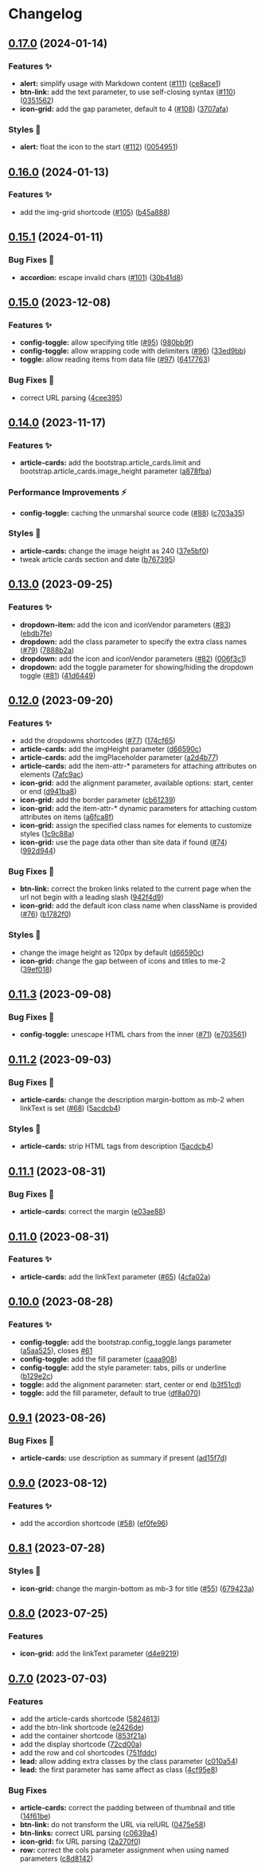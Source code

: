 # Changelog

## [0.17.0](https://github.com/hugomods/bootstrap/compare/v0.16.0...v0.17.0) (2024-01-14)


### Features ✨

* **alert:** simplify usage with Markdown content ([#111](https://github.com/hugomods/bootstrap/issues/111)) ([ce8ace1](https://github.com/hugomods/bootstrap/commit/ce8ace1cc328df59d992c80f3ff34b382e4c289b))
* **btn-link:** add the text parameter, to use self-closing syntax ([#110](https://github.com/hugomods/bootstrap/issues/110)) ([0351562](https://github.com/hugomods/bootstrap/commit/03515624c3130f9133c5435c97ef9a25910562de))
* **icon-grid:** add the gap parameter, default to 4 ([#108](https://github.com/hugomods/bootstrap/issues/108)) ([3707afa](https://github.com/hugomods/bootstrap/commit/3707afa3f7cb6040bcab25610f4b57f0aa05e40f))


### Styles 🎨

* **alert:** float the icon to the start ([#112](https://github.com/hugomods/bootstrap/issues/112)) ([0054951](https://github.com/hugomods/bootstrap/commit/005495129e50e378624068a8202790e4540a75a4))

## [0.16.0](https://github.com/hugomods/bootstrap/compare/v0.15.1...v0.16.0) (2024-01-13)


### Features ✨

* add the img-grid shortcode ([#105](https://github.com/hugomods/bootstrap/issues/105)) ([b45a888](https://github.com/hugomods/bootstrap/commit/b45a888a91ccbc5b309570bff6854d69524b1c85))

## [0.15.1](https://github.com/hugomods/bootstrap/compare/v0.15.0...v0.15.1) (2024-01-11)


### Bug Fixes 🐞

* **accordion:** escape invalid chars ([#101](https://github.com/hugomods/bootstrap/issues/101)) ([30b41d8](https://github.com/hugomods/bootstrap/commit/30b41d8338d0f3de8e58cbd50b7e9ff93a7b9967))

## [0.15.0](https://github.com/hugomods/bootstrap/compare/v0.14.0...v0.15.0) (2023-12-08)


### Features ✨

* **config-toggle:** allow specifying title ([#95](https://github.com/hugomods/bootstrap/issues/95)) ([980bb9f](https://github.com/hugomods/bootstrap/commit/980bb9f6e08df3fc4fd73c473b9ced87c2d75593))
* **config-toggle:** allow wrapping code with delimiters ([#96](https://github.com/hugomods/bootstrap/issues/96)) ([33ed9bb](https://github.com/hugomods/bootstrap/commit/33ed9bbd32bdac7586140d8a31465761d3065bf5))
* **toggle:** allow reading items from data file ([#97](https://github.com/hugomods/bootstrap/issues/97)) ([6417763](https://github.com/hugomods/bootstrap/commit/6417763d1809950d058d1f15ea6434a2d61b6ebc))


### Bug Fixes 🐞

* correct URL parsing ([4cee395](https://github.com/hugomods/bootstrap/commit/4cee39542d5c5220b6e2106502a42db6610d8f79))

## [0.14.0](https://github.com/hugomods/bootstrap/compare/v0.13.0...v0.14.0) (2023-11-17)


### Features ✨

* **article-cards:** add the bootstrap.article_cards.limit and bootstrap.article_cards.image_height parameter ([a878fba](https://github.com/hugomods/bootstrap/commit/a878fba8c9911522db3731d112858027ac559168))


### Performance Improvements ⚡️

* **config-toggle:** caching the unmarshal source code ([#88](https://github.com/hugomods/bootstrap/issues/88)) ([c703a35](https://github.com/hugomods/bootstrap/commit/c703a35be33e66aaa4255e535de33da67ec72a6a))


### Styles 🎨

* **article-cards:** change the image height as 240 ([37e5bf0](https://github.com/hugomods/bootstrap/commit/37e5bf07e7ec7dd41525eba7ce0a5e96d75f8e6f))
* tweak article cards section and date ([b767395](https://github.com/hugomods/bootstrap/commit/b7673959765898e484cda52b45d72fd43f3331bf))

## [0.13.0](https://github.com/hugomods/bootstrap/compare/v0.12.0...v0.13.0) (2023-09-25)


### Features ✨

* **dropdown-item:** add the icon and iconVendor parameters ([#83](https://github.com/hugomods/bootstrap/issues/83)) ([ebdb7fe](https://github.com/hugomods/bootstrap/commit/ebdb7fe9e9b10ea19ca5f480ebc4faae1848d4f6))
* **dropdown:** add the class parameter to specify the extra class names ([#79](https://github.com/hugomods/bootstrap/issues/79)) ([7888b2a](https://github.com/hugomods/bootstrap/commit/7888b2af98fce93c3c40fead1b4f93d71bef7457))
* **dropdown:** add the icon and iconVendor parameters ([#82](https://github.com/hugomods/bootstrap/issues/82)) ([006f3c1](https://github.com/hugomods/bootstrap/commit/006f3c1b8ba4e33cdfda869e4f76ff721ac2be30))
* **dropdown:** add the toggle parameter for showing/hiding the dropdown toggle ([#81](https://github.com/hugomods/bootstrap/issues/81)) ([41d6449](https://github.com/hugomods/bootstrap/commit/41d6449d1a5b03690c84afce0fbbbeb6fd75e612))

## [0.12.0](https://github.com/hugomods/bootstrap/compare/v0.11.3...v0.12.0) (2023-09-20)


### Features ✨

* add the dropdowns shortcodes ([#77](https://github.com/hugomods/bootstrap/issues/77)) ([174cf65](https://github.com/hugomods/bootstrap/commit/174cf656cd3d76cf090550a1887150624dd835a3))
* **article-cards:** add the imgHeight parameter ([d66590c](https://github.com/hugomods/bootstrap/commit/d66590c10b1052e26a40eeb1922ec28075b8a5db))
* **article-cards:** add the imgPlaceholder parameter ([a2d4b77](https://github.com/hugomods/bootstrap/commit/a2d4b77fc83754b3360be063d6879efd03e52426))
* **article-cards:** add the item-attr-* parameters for attaching attributes on elements ([7afc9ac](https://github.com/hugomods/bootstrap/commit/7afc9ac0637ed2013386a3b534fd6a0792d6538b))
* **icon-grid:** add the alignment parameter, available options: start, center or end ([d941ba8](https://github.com/hugomods/bootstrap/commit/d941ba897875f4153c9b8c4dbba3f7467970e967))
* **icon-grid:** add the border parameter ([cb61239](https://github.com/hugomods/bootstrap/commit/cb61239c0f606a1a7ce3554b7ad409de4f76f72f))
* **icon-grid:** add the item-attr-* dynamic parameters for attaching custom attributes on items ([a6fca8f](https://github.com/hugomods/bootstrap/commit/a6fca8fcd4624c52e604033afeb83afab6859781))
* **icon-grid:** assign the specified class names for elements to customize styles ([1c9c88a](https://github.com/hugomods/bootstrap/commit/1c9c88abd51527999a72ab0340d3dff3fb674658))
* **icon-grid:** use the page data other than site data if found ([#74](https://github.com/hugomods/bootstrap/issues/74)) ([992d944](https://github.com/hugomods/bootstrap/commit/992d9443593610f161eb08ccb8e9dc221d2c41ba))


### Bug Fixes 🐞

* **btn-link:** correct the broken links related to the current page when the url not begin with a leading slash ([942f4d9](https://github.com/hugomods/bootstrap/commit/942f4d93599c4dfa03a9e92de09b5d92151a8a02))
* **icon-grid:** add the default icon class name when className is provided ([#76](https://github.com/hugomods/bootstrap/issues/76)) ([b1782f0](https://github.com/hugomods/bootstrap/commit/b1782f0ca918e2fc2b7573c8b29aa0755f55e345))


### Styles 🎨

* change the image height as 120px by default ([d66590c](https://github.com/hugomods/bootstrap/commit/d66590c10b1052e26a40eeb1922ec28075b8a5db))
* **icon-grid:** change the gap between of icons and titles to me-2 ([39ef018](https://github.com/hugomods/bootstrap/commit/39ef01883ae8955edc85c29700f9dd52c4f0d976))

## [0.11.3](https://github.com/hugomods/bootstrap/compare/v0.11.2...v0.11.3) (2023-09-08)


### Bug Fixes 🐞

* **config-toggle:** unescape HTML chars from the inner ([#71](https://github.com/hugomods/bootstrap/issues/71)) ([e703561](https://github.com/hugomods/bootstrap/commit/e7035611e1a986a07bd6c41d372ceb4ac84bbeaa))

## [0.11.2](https://github.com/hugomods/bootstrap/compare/v0.11.1...v0.11.2) (2023-09-03)


### Bug Fixes 🐞

* **article-cards:** change the description margin-bottom as mb-2 when linkText is set ([#68](https://github.com/hugomods/bootstrap/issues/68)) ([5acdcb4](https://github.com/hugomods/bootstrap/commit/5acdcb440aaeb08624adac7dd714bba41867c770))


### Styles 🎨

* **article-cards:** strip HTML tags from description ([5acdcb4](https://github.com/hugomods/bootstrap/commit/5acdcb440aaeb08624adac7dd714bba41867c770))

## [0.11.1](https://github.com/hugomods/bootstrap/compare/v0.11.0...v0.11.1) (2023-08-31)


### Bug Fixes 🐞

* **article-cards:** correct the margin ([e03ae88](https://github.com/hugomods/bootstrap/commit/e03ae88c32beca0094efec65097aaa3293e22b2b))

## [0.11.0](https://github.com/hugomods/bootstrap/compare/v0.10.0...v0.11.0) (2023-08-31)


### Features ✨

* **article-cards:** add the linkText parameter ([#65](https://github.com/hugomods/bootstrap/issues/65)) ([4cfa02a](https://github.com/hugomods/bootstrap/commit/4cfa02af10110c8c68e65c8f7c61d5bbbda06eef))

## [0.10.0](https://github.com/hugomods/bootstrap/compare/v0.9.1...v0.10.0) (2023-08-28)


### Features ✨

* **config-toggle:** add the bootstrap.config_toggle.langs parameter ([a5aa525](https://github.com/hugomods/bootstrap/commit/a5aa52548bdc61d40e1d2f086bcbdbb8e6b1bcb1)), closes [#61](https://github.com/hugomods/bootstrap/issues/61)
* **config-toggle:** add the fill parameter ([caaa908](https://github.com/hugomods/bootstrap/commit/caaa9084b9e36c1d24f37bc8a267b44031b814cf))
* **config-toggle:** add the style parameter: tabs, pills or underline ([b129e2c](https://github.com/hugomods/bootstrap/commit/b129e2c6430da03deff2a4480635c1b765dddd96))
* **toggle:** add the alignment parameter: start, center or end ([b3f51cd](https://github.com/hugomods/bootstrap/commit/b3f51cdf96c2fa19cb6d3bdff4a8ac6303f20ec2))
* **toggle:** add the fill parameter, default to true ([df8a070](https://github.com/hugomods/bootstrap/commit/df8a0706b275a8af92aaafef40255e864da754c2))

## [0.9.1](https://github.com/hugomods/bootstrap/compare/v0.9.0...v0.9.1) (2023-08-26)


### Bug Fixes 🐞

* **article-cards:** use description as summary if present ([ad15f7d](https://github.com/hugomods/bootstrap/commit/ad15f7d3846f2ef557ba520287c3874c47b24c67))

## [0.9.0](https://github.com/hugomods/bootstrap/compare/v0.8.1...v0.9.0) (2023-08-12)


### Features ✨

* add the accordion shortcode ([#58](https://github.com/hugomods/bootstrap/issues/58)) ([ef0fe96](https://github.com/hugomods/bootstrap/commit/ef0fe96557f9a63deb37fa0cb846f26a80d5db21))

## [0.8.1](https://github.com/hugomods/bootstrap/compare/v0.8.0...v0.8.1) (2023-07-28)


### Styles 🎨

* **icon-grid:** change the margin-bottom as mb-3 for title ([#55](https://github.com/hugomods/bootstrap/issues/55)) ([679423a](https://github.com/hugomods/bootstrap/commit/679423aed064c464cf209447b1a6db10a20946ff))

## [0.8.0](https://github.com/hugomods/bootstrap/compare/v0.7.0...v0.8.0) (2023-07-25)


### Features

* **icon-grid:** add the linkText parameter ([d4e9219](https://github.com/hugomods/bootstrap/commit/d4e9219641389fa63b8095026ac466bf0f4aa8a3))

## [0.7.0](https://github.com/hugomods/bootstrap/compare/v0.6.2...v0.7.0) (2023-07-03)


### Features

* add the article-cards shortcode ([5824613](https://github.com/hugomods/bootstrap/commit/58246136dea0768b5ac57eeb671a21d84e7d4b72))
* add the btn-link shortcode ([e2426de](https://github.com/hugomods/bootstrap/commit/e2426de6383adaac9a593db005e4135bbb1f3c3e))
* add the container shortcode ([853f21a](https://github.com/hugomods/bootstrap/commit/853f21ac8d151f7bc370b35ae7c0d0d922d3d6d2))
* add the display shortcode ([72cd00a](https://github.com/hugomods/bootstrap/commit/72cd00a414f1853a843f4d0844b4f547e9a571ad))
* add the row and col shortcodes ([751fddc](https://github.com/hugomods/bootstrap/commit/751fddc8f154b9fe60d1d3a7b087a3ee6771d34d))
* **lead:** allow adding extra classes by the class parameter ([c010a54](https://github.com/hugomods/bootstrap/commit/c010a54c8104cbb94576ee5c9e612cbdd1fcaf5f))
* **lead:** the first parameter has same affect as class ([4cf95e8](https://github.com/hugomods/bootstrap/commit/4cf95e811623869640a92b3927670d4720d2fa84))


### Bug Fixes

* **article-cards:** correct the padding between of thumbnail and title ([14f61be](https://github.com/hugomods/bootstrap/commit/14f61bee39f5a0e94657c1b03e308db9b62ec94b))
* **btn-link:** do not transform the URL via relURL ([0475e58](https://github.com/hugomods/bootstrap/commit/0475e58e11a6ae4da5935932eb53da1f41bd55df))
* **btn-links:** correct URL parsing ([c0639a4](https://github.com/hugomods/bootstrap/commit/c0639a4efbbf84c8c8efdedf89a2450c66b0aab5))
* **icon-grid:** fix URL parsing ([2a270f0](https://github.com/hugomods/bootstrap/commit/2a270f0cb93a0efe684359d1271c52024d8c920a))
* **row:** correct the cols parameter assignment when using named parameters ([c8d8142](https://github.com/hugomods/bootstrap/commit/c8d814247b25b7e61e56986985044de1e9da5423))
